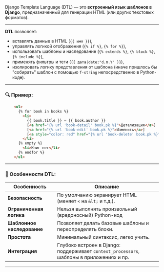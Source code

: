 Django Template Language (DTL) — это **встроенный язык шаблонов в Django**, предназначенный для генерации HTML (или других текстовых форматов).

---
**DTL** позволяет:

* вставлять данные в HTML (`{{ имя }}`),
* управлять логикой отображения (`{% if %}`, `{% for %}`),
* использовать шаблоны и наследование (`{% extends %}`, `{% block %}`, `{% include %}`),
* применять фильтры и теги (`{{ дата|date:"d.m.Y" }}`),
* изолировать логику представления от шаблона (иначе пришлось бы "собирать" шаблон с помощью `f-string` непосредственно в Python-коде).

---

### 🔍 Пример:

```html
    <ul>
      {% for book in books %}
        <li>
          {{ book.title }} — {{ book.author }}
          [<a href="{% url 'book-detail' book.pk %}">Детализация</a>]
          [<a href="{% url 'book-edit' book.pk %}">Изменить</a>]
          [<a style="color: red" href="{% url 'book-delete' book.pk %}">🗑️ Удалить книгу</a>]
        </li>
      {% empty %}
        <li>Книг нет</li>
      {% endfor %}
    </ul>
```

---

### 🎯 Особенности DTL:

| Особенность                | Описание                                                                 |
| -------------------------- |--------------------------------------------------------------------------|
| **Безопасность**           | По умолчанию экранирует HTML (меняет `<` на `&lt;` и т.д.).              |
| **Ограниченная логика**    | Нельзя выполнять произвольный (вредоносный) Python-код                   |
| **Шаблонное наследование** | Позволяет делать базовые шаблоны и переопределять блоки.                 |
| **Простота**               | Минимальный синтаксис, легко учить.                                      |
| **Интеграция**             | Глубоко встроен в Django: поддерживает `context_processors`, шаблоны в приложениях и пр. |

---



